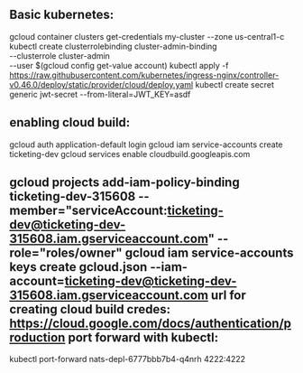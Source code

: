 Basic kubernetes:
-------------------
gcloud container clusters get-credentials my-cluster --zone us-central1-c
kubectl create clusterrolebinding cluster-admin-binding \
  --clusterrole cluster-admin \
  --user $(gcloud config get-value account)
  kubectl apply -f https://raw.githubusercontent.com/kubernetes/ingress-nginx/controller-v0.46.0/deploy/static/provider/cloud/deploy.yaml 
kubectl create secret generic jwt-secret --from-literal=JWT_KEY=asdf

enabling cloud build:
---------------------
gcloud auth application-default login
gcloud iam service-accounts create ticketing-dev
gcloud services enable cloudbuild.googleapis.com

gcloud projects add-iam-policy-binding ticketing-dev-315608 --member="serviceAccount:ticketing-dev@ticketing-dev-315608.iam.gserviceaccount.com" --role="roles/owner"
gcloud iam service-accounts keys create gcloud.json --iam-account=ticketing-dev@ticketing-dev-315608.iam.gserviceaccount.com
url for creating cloud build credes: https://cloud.google.com/docs/authentication/production
port forward with kubectl:
----------------------------
kubectl port-forward nats-depl-6777bbb7b4-q4nrh  4222:4222
